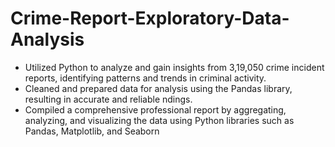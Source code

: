# Crime-Report-Exploratory-Data-Analysis


-  Utilized Python to analyze and gain insights from 3,19,050 crime incident reports, identifying patterns and trends in criminal activity.
-  Cleaned and prepared data for analysis using the Pandas library, resulting in accurate and reliable  ndings.
-  Compiled a comprehensive professional report by aggregating, analyzing, and visualizing the data using Python libraries such as Pandas, Matplotlib, and Seaborn

